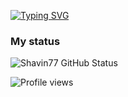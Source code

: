 [![Typing SVG](https://readme-typing-svg.herokuapp.com/?color=66FF00&lines=%3EHi+i'm+Shavin+;%3EWorking+on+Telegram+developing;%3EA+coding+learner)](https://git.io/typing-svg)



### My status
![Shavin77 GitHub Status](https://github-readme-stats.vercel.app/api?username=Shavin77&show_icons=true&theme=midnight-purple)

![Profile views](https://gpvc.arturio.dev/Shavin77)

<!---
Shavin77/Shavin77 is a ✨ special ✨ repository because its `README.md` (this file) appears on your GitHub profile.
You can click the Preview link to take a look at your changes.
--->
